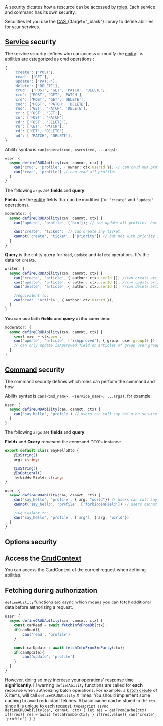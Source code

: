 A security dictates how a resource can be accessed by [roles](./roles.md). Each service and command has its own security.

Securities let you use the [CASL](https://casl.js.org/){:target="_blank"} library to define abilities for your services.

## [Service](../services/definition.md) security

The service security defines who can access or modify the [entity](../services/entity.md). Its abilities are categorized as crud operations :

```typescript
{
    'create': ['POST'],
    'read': ['GET'],
    'update': ['PATCH'],
    'delete': ['DELETE'],
    'crud': ['POST', 'GET', 'PATCH', 'DELETE'],
    'cru': ['POST', 'GET', 'PATCH'],
    'crd': ['POST', 'GET', 'DELETE'],
    'cud': ['POST', 'PATCH', 'DELETE'],
    'rud': ['GET', 'PATCH', 'DELETE'],
    'cr': ['POST', 'GET'],
    'cu': ['POST', 'PATCH'],
    'cd': ['POST', 'DELETE'],
    'ru': ['GET', 'PATCH'],
    'rd': ['GET', 'DELETE'],
    'ud': [ 'PATCH', 'DELETE'],
}
```
Ability syntax is `can(<operation>, <service>, ...args)`:
```typescript
user: {
  async defineCRUDAbility(can, cannot, ctx) {
    can('crud', 'profile', { owner: ctx.userId }); // can crud own profile
    can('read', 'profile') // can read all profiles
  }
}
```
The following `args` are **fields** and **query**.

**Fields** are the [entity](./../services/entity.md) fields that can be modified (for `'create'` and `'update'` operations).
```typescript
moderator: {
  async defineCRUDAbility(can, cannot, ctx) {
    can('update', 'profile', ['bio']); // can update all profiles, but only their bio
    
    can('create', 'ticket'); // can create any ticket
    cannot('create', 'ticket', ['priority']) // but not with priority specified
  }
}
```
**Query** is the entity query for `read`, `update` and `delete` operations. It's the data for `create`.
```typescript
writer: {
  async defineCRUDAbility(can, cannot, ctx) {
    can('create', 'article', { author: ctx.userId }); //can create article with author == userId
    can('update', 'article', { author: ctx.userId }); //can update articles where author == userId
    can('delete', 'article', { author: ctx.userId }); //can delete articles where author == userId

    //equivalent to:
    can('cud', 'article', { author: ctx.userId }); 
  }
}
```
You can use both **fields** and **query** at the same time:
```typescript
moderator: {
  async defineCRUDAbility(can, cannot, ctx) {
    const user = ctx.user;
    can('update', 'article', ['isApproved'], { group: user.groupId });
    // can only update isApproved field on articles of group user.groupId
  }
}
```
## [Command](../services/commands.md) security
The command security defines which roles can perform the command and how.

Ability syntax is `can(<cmd_name>, <service_name>, ...args)`, for example:
```typescript
user: {
  async defineCMDAbility(can, cannot, ctx) {
    can('say_hello', 'profile') // users can call say_hello on service profile
  }
}
```
The following `args` are **fields** and **query**.

**Fields** and **Query** represent the command DTO's instance.
```typescript
export default class SayHelloDto {
    @IsString()
    arg: string;

    @IsString()
    @IsOptional()
    forbiddenField: string;
}
```
```typescript
user: {
  async defineCMDAbility(can, cannot, ctx) {
    can('say_hello', 'profile', { arg: "world"}) // users can call say_hello with arg == world
    cannot('say_hello', 'profile', ['forbiddenField']) // users cannot call say_hello with forbiddenField defined

    //Equivalent to:
    can('say_hello', 'profile', ['arg'], { arg: "world"}) 
  }
}
```
## Options security

## Access the [CrudContext](../context.md)
You can access the CurdContext of the current request when defining abilities.

## Fetching during authorization
`defineAbility` functions are async which means you can fetch additional data before authorizing a request.
```typescript
user: {
  async defineCRUDAbility(can, cannot, ctx) {
    const canRead = await fetchInfoFromDb(ctx);
    if(canRead){
        can('read', 'profile')
    }
    
    const canUpdate = await fetchInfoFrom3rdParty(ctx);
    if(canUpdate){
        can('update', 'profile')
    }
  }
}
```
However, doing so may increase your operations' response time **significantly**.
!!! warning 
    `defineAbility` functions are called for **each** resource when authorizing batch operations. For example, a [batch create]() of X items, will call `defineCRUDAbility` X times. You should implement some caching to avoid redundant fetches. A basic cache can be stored in the `ctx` since it is unique to each request.
    ```typescript
    async defineCRUDAbility(can, cannot, ctx) {
        let res = getFromCache(ctx);
        if(!res){
            res = await fetchFromDb(ctx);
        }
        if(res.value){
            can('create', 'profile')
        }
    }
    ```